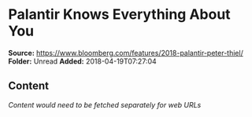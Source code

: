 # Palantir Knows Everything About You

**Source:** https://www.bloomberg.com/features/2018-palantir-peter-thiel/
**Folder:** Unread
**Added:** 2018-04-19T07:27:04




## Content
*Content would need to be fetched separately for web URLs*
